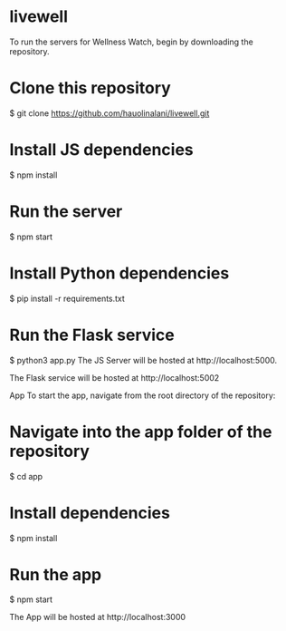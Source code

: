 # livewell
To run the servers for Wellness Watch, begin by downloading the repository.

# Clone this repository
$ git clone https://github.com/hauolinalani/livewell.git

# Install JS dependencies
$ npm install

# Run the server
$ npm start

# Install Python dependencies
$ pip install -r requirements.txt

# Run the Flask service
$ python3 app.py
The JS Server will be hosted at http://localhost:5000.

The Flask service will be hosted at http://localhost:5002

App
To start the app, navigate from the root directory of the repository:

# Navigate into the app folder of the repository
$ cd app

# Install dependencies
$ npm install

# Run the app
$ npm start

The App will be hosted at http://localhost:3000
